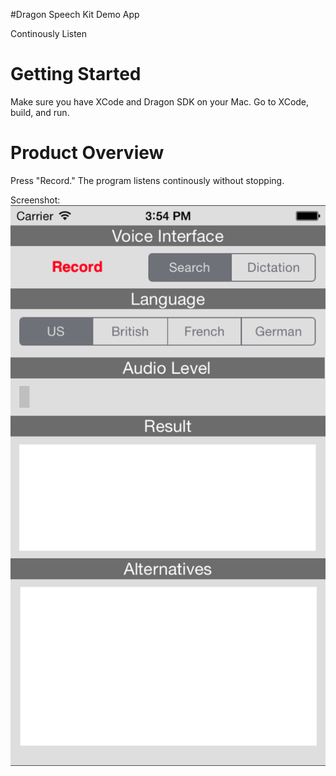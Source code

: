 #Dragon Speech Kit Demo App

Continously Listen

Getting Started
====

Make sure you have XCode and Dragon SDK on your Mac.
Go to XCode, build, and run.


Product Overview
====

Press "Record."
The program listens continously without stopping.

Screenshot:
![alt tag](https://raw.githubusercontent.com/sharonyang/dragon_demo/master/product_screenshot.png)
